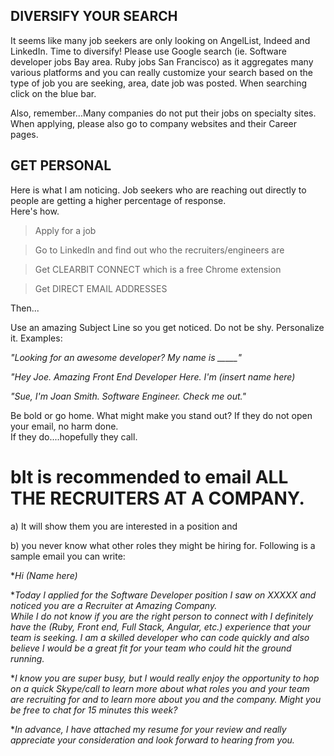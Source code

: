 
## DIVERSIFY YOUR SEARCH

It seems like many job seekers are only looking on AngelList, Indeed and LinkedIn.  Time to diversify!  Please use Google search 
(ie. Software developer jobs Bay area.  Ruby jobs San Francisco) as it aggregates many various platforms and you can really 
customize your search based on the type of job you are seeking, area, date job was posted.  When searching click on the blue bar.

Also, remember...Many companies do not put their jobs on specialty sites.  When applying, please also go to company websites and 
their Career pages.

## GET PERSONAL

Here is what I am noticing.  Job seekers who are reaching out directly to people are getting a higher percentage of response.  
Here's how.

> Apply for a job

> Go to LinkedIn and find out who the recruiters/engineers are

> Get CLEARBIT CONNECT which is a free Chrome extension

> Get DIRECT EMAIL ADDRESSES

Then...

Use an amazing Subject Line so you get noticed.  Do not be shy.  Personalize it.  Examples:

*"Looking for an awesome developer?  My name is _____"*

*"Hey Joe.  Amazing Front End Developer Here.  I'm (insert name here)*

*"Sue, I'm Joan Smith.  Software Engineer.  Check me out."*

Be bold or go home.  What might make you stand out?  If they do not open your email, no harm done.  
If they do....hopefully they call.

# bIt is recommended to email ALL THE RECRUITERS AT A COMPANY.  

a) It will show them you are interested in a position and 

b) you never know what other roles they might be hiring for.  Following is a sample email you can write:

**Hi (Name here)*

**Today I applied for the Software Developer position I saw on XXXXX and noticed you are a Recruiter at Amazing Company.  
While I do not know if you are the right person to connect with I definitely have the  (Ruby, Front end, Full Stack, Angular, etc.) 
experience that your team is seeking.  I am a skilled developer who can code quickly and also believe I would be a great fit for 
your team who could hit the ground running.*

**I know you are super busy, but I would really enjoy the opportunity to hop on a quick Skype/call to learn more about what 
roles you and your team are recruiting for and to learn more about you and the company.  Might you be free to chat for 15 minutes 
this week?*

**In advance, I have attached my resume for your review and really appreciate your consideration and look forward 
to hearing from you.*

